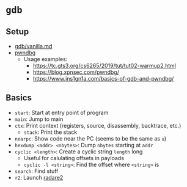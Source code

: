 # `gdb`

## Setup
- [gdb/vanilla.md](gdb/vanilla.md)
- [pwndbg]
  - Usage examples:
    - https://tc.gts3.org/cs6265/2019/tut/tut02-warmup2.html
    - https://blog.xpnsec.com/pwndbg/
    - https://www.ins1gn1a.com/basics-of-gdb-and-pwndbg/

## Basics

- `start`: Start at entry point of program
- `main`: Jump to main
- `ctx`: Print context (registers, source, disassembly, backtrace, etc.)
  - `stack`: Print the stack
- `nearpc`: Show code near the PC (seems to be the same as `u`)
- `hexdump <addr> <nbytes>`: Dump `nbytes` starting at `addr`
- `cyclic <length>`: Create a cyclic string `length` long
  - Useful for calulating offsets in payloads
  - `cyclic -l <string>`: Find the offset where `<string>` is
- `search`: Find stuff
- `r2`: Launch [radare2]

[radare2]: https://www.radare.org/r/
[pwndbg]: https://github.com/pwndbg/pwndbg
